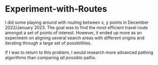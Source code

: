 # Experiment-with-Routes

I did some playing around with routing between x, y points in December 2022/January 2023.
The goal was to find the most efficient travel route amongst a set of points of interest.
However, it ended up more as an experiment on aligning several search areas with different origins and iterating through a large set of possibilities. 

If I was to return to this problem, I would research more advanced pathing algorithms than comparing *all possible* paths.
